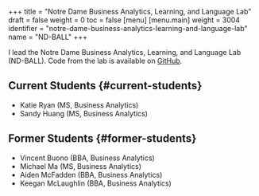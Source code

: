 +++
title = "Notre Dame Business Analytics, Learning, and Language Lab"
draft = false
weight = 0
toc = false
[menu]
  [menu.main]
    weight = 3004
    identifier = "notre-dame-business-analytics-learning-and-language-lab"
    name = "ND-BALL"
+++

I lead the Notre Dame Business Analytics, Learning, and Language Lab (ND-BALL).
Code from the lab is available on [GitHub](https://github.com/nd-ball).


## Current Students {#current-students}

-   Katie Ryan (MS, Business Analytics)
-   Sandy Huang (MS, Business Analytics)


## Former Students {#former-students}

-   Vincent Buono (BBA, Business Analytics)
-   Michael Ma (MS, Business Analytics)
-   Aiden McFadden (BBA, Business Analytics)
-   Keegan McLaughlin (BBA, Business Analytics)
